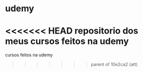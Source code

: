 # udemy
<<<<<<< HEAD
repositorio dos meus cursos feitos na udemy
=======
cursos feitos na udemy
>>>>>>> parent of 10e2ca2 (att)
